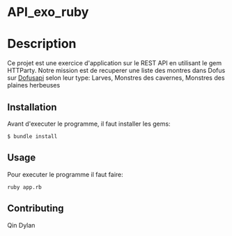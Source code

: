 # API_exo_ruby

# Description

Ce projet est une exercice d'application sur le REST API en utilisant le gem HTTParty. Notre mission est de recuperer une liste des montres dans Dofus sur [Dofusapi](https://dofapi.fr/) selon leur type: Larves, Monstres des cavernes, Monstres des plaines herbeuses

## Installation

Avant d'executer le programme, il faut installer les gems:

```
$ bundle install
```

## Usage
Pour executer le programme il faut faire:

```
ruby app.rb
```



## Contributing
Qin Dylan


